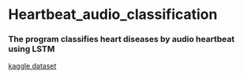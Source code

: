 # Heartbeat_audio_classification
### The program classifies heart diseases by audio heartbeat using LSTM
[kaggle dataset](https://www.kaggle.com/kinguistics/heartbeat-sounds)

